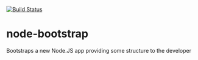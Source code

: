[![Build Status](https://travis-ci.org/tarciosaraiva/node-bootstrap.svg?branch=master)](https://travis-ci.org/tarciosaraiva/node-bootstrap)

node-bootstrap
==============

Bootstraps a new Node.JS app providing some structure to the developer
